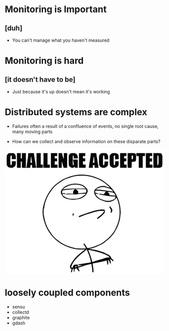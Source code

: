 <!SLIDE bullets incremental>
# Monitoring is Important

## [duh]

* You can't manage what you haven't measured

<!SLIDE bullets incremental>
# Monitoring is hard

## [it doesn't have to be]

* Just because it's up doesn't mean it's working

<!SLIDE bullets incremental>
# Distributed systems are complex

* Failures often a result of a confluence of events, no single root
cause, many moving parts

* How can we collect and observe information on these disparate parts?

<!SLIDE center>

![challenge accepted](../img/challenge-accepted.png)

<!SLIDE bullets incremental>
# loosely coupled components

* sensu
* collectd
* graphite
* gdash
